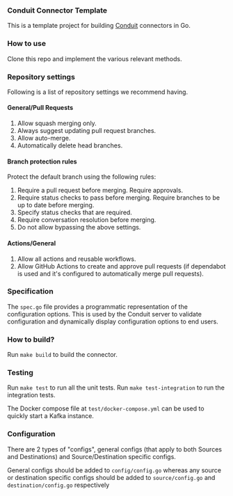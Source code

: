 ### Conduit Connector Template
This is a template project for building [Conduit](https://conduit.io) connectors in Go.

### How to use
Clone this repo and implement the various relevant methods.

### Repository settings
Following is a list of repository settings we recommend having.

#### General/Pull Requests
1. Allow squash merging only.
2. Always suggest updating pull request branches.
3. Allow auto-merge.
4. Automatically delete head branches.

#### Branch protection rules
Protect the default branch using the following rules:
1. Require a pull request before merging. Require approvals.
2. Require status checks to pass before merging. Require branches to be up to date before merging.
3. Specify status checks that are required.
4. Require conversation resolution before merging.
5. Do not allow bypassing the above settings.

#### Actions/General
1. Allow all actions and reusable workflows.
2. Allow GitHub Actions to create and approve pull requests (if dependabot is used and it's configured to automatically
merge pull requests).

### Specification
The `spec.go` file provides a programmatic representation of the configuration options. This is used by the Conduit
server to validate configuration and dynamically display configuration options to end users.

### How to build?
Run `make build` to build the connector.

### Testing
Run `make test` to run all the unit tests. Run `make test-integration` to run the integration tests.

The Docker compose file at `test/docker-compose.yml` can be used to quickly start a Kafka instance. 

### Configuration
There are 2 types of "configs", general configs (that apply to both Sources and Destinations) and Source/Destination 
specific configs.

General configs should be added to `config/config.go` whereas any source or destination specific configs should be added
to `source/config.go` and `destination/config.go` respectively
